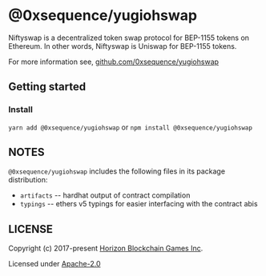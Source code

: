 @0xsequence/yugiohswap
=====================

Niftyswap is a decentralized token swap protocol for BEP-1155 tokens on Ethereum. In other words,
Niftyswap is Uniswap for BEP-1155 tokens.

For more information see, [github.com/0xsequence/yugiohswap](https://github.com/0xsequence/yugiohswap)


## Getting started

### Install

`yarn add @0xsequence/yugiohswap` or `npm install @0xsequence/yugiohswap`


## NOTES

`@0xsequence/yugiohswap` includes the following files in its package distribution:

* `artifacts` -- hardhat output of contract compilation
* `typings` -- ethers v5 typings for easier interfacing with the contract abis


## LICENSE

Copyright (c) 2017-present [Horizon Blockchain Games Inc](https://horizon.io).

Licensed under [Apache-2.0](https://github.com/0xsequence/erc-1155/blob/master/LICENSE)
